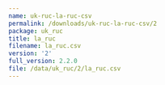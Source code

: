 ```yaml
---
name: uk-ruc-la-ruc-csv
permalink: /downloads/uk-ruc-la-ruc-csv/2
package: uk_ruc
title: la_ruc
filename: la_ruc.csv
version: '2'
full_version: 2.2.0
file: /data/uk_ruc/2/la_ruc.csv
---
```


